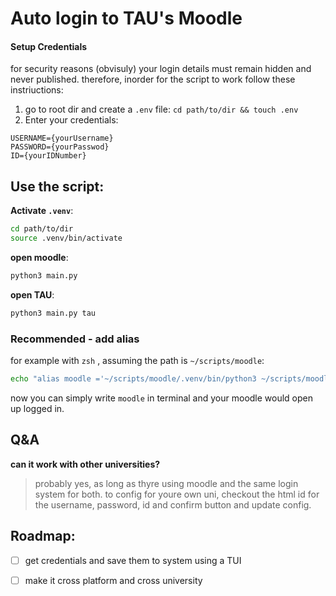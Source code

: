 # Auto login to TAU's Moodle

#### Setup Credentials

for security reasons (obvisuly) your login details must remain hidden and never published. therefore, inorder for the script to work follow these instriuctions:

1. go to root dir and create a `.env` file: `cd path/to/dir && touch .env`
2. Enter your credentials:

```.env
USERNAME={yourUsername}
PASSWORD={yourPasswod}
ID={yourIDNumber}
```

## Use the script:

**Activate `.venv`**:

```bash
cd path/to/dir
source .venv/bin/activate
```

**open moodle**:

```bash
python3 main.py
```

**open TAU**:

```bash
python3 main.py tau
```

### Recommended - add alias

for example with `zsh` , assuming the path is `~/scripts/moodle`:

```bash
echo "alias moodle ='~/scripts/moodle/.venv/bin/python3 ~/scripts/moodle/main.py'" >> ~/.zshrc

```

now you can simply write `moodle` in terminal and your moodle would open up logged in.

## Q&A

**can it work with other universities?**

> probably yes, as long as thyre using moodle and the same login system for both.
> to config for youre own uni, checkout the html id for the username, password, id and confirm button and update config.

## Roadmap:

- [ ] get credentials and save them to system using a TUI

- [ ] make it cross platform and cross university
